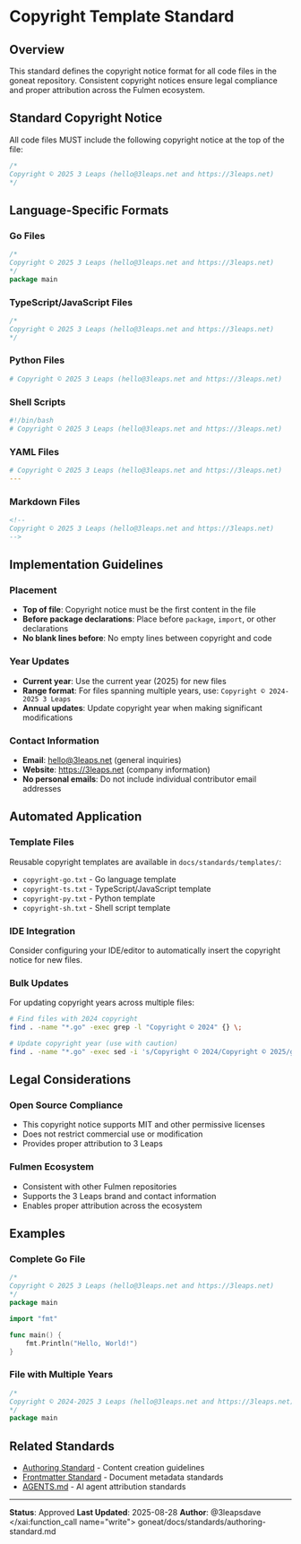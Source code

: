 # Copyright Template Standard

## Overview

This standard defines the copyright notice format for all code files in the goneat repository. Consistent copyright notices ensure legal compliance and proper attribution across the Fulmen ecosystem.

## Standard Copyright Notice

All code files MUST include the following copyright notice at the top of the file:

```go
/*
Copyright © 2025 3 Leaps (hello@3leaps.net and https://3leaps.net)
*/
```

## Language-Specific Formats

### Go Files
```go
/*
Copyright © 2025 3 Leaps (hello@3leaps.net and https://3leaps.net)
*/
package main
```

### TypeScript/JavaScript Files
```typescript
/*
Copyright © 2025 3 Leaps (hello@3leaps.net and https://3leaps.net)
*/
```

### Python Files
```python
# Copyright © 2025 3 Leaps (hello@3leaps.net and https://3leaps.net)
```

### Shell Scripts
```bash
#!/bin/bash
# Copyright © 2025 3 Leaps (hello@3leaps.net and https://3leaps.net)
```

### YAML Files
```yaml
# Copyright © 2025 3 Leaps (hello@3leaps.net and https://3leaps.net)
---
```

### Markdown Files
```markdown
<!--
Copyright © 2025 3 Leaps (hello@3leaps.net and https://3leaps.net)
-->
```

## Implementation Guidelines

### Placement
- **Top of file**: Copyright notice must be the first content in the file
- **Before package declarations**: Place before `package`, `import`, or other declarations
- **No blank lines before**: No empty lines between copyright and code

### Year Updates
- **Current year**: Use the current year (2025) for new files
- **Range format**: For files spanning multiple years, use: `Copyright © 2024-2025 3 Leaps`
- **Annual updates**: Update copyright year when making significant modifications

### Contact Information
- **Email**: hello@3leaps.net (general inquiries)
- **Website**: https://3leaps.net (company information)
- **No personal emails**: Do not include individual contributor email addresses

## Automated Application

### Template Files
Reusable copyright templates are available in `docs/standards/templates/`:

- `copyright-go.txt` - Go language template
- `copyright-ts.txt` - TypeScript/JavaScript template
- `copyright-py.txt` - Python template
- `copyright-sh.txt` - Shell script template

### IDE Integration
Consider configuring your IDE/editor to automatically insert the copyright notice for new files.

### Bulk Updates
For updating copyright years across multiple files:

```bash
# Find files with 2024 copyright
find . -name "*.go" -exec grep -l "Copyright © 2024" {} \;

# Update copyright year (use with caution)
find . -name "*.go" -exec sed -i 's/Copyright © 2024/Copyright © 2025/g' {} \;
```

## Legal Considerations

### Open Source Compliance
- This copyright notice supports MIT and other permissive licenses
- Does not restrict commercial use or modification
- Provides proper attribution to 3 Leaps

### Fulmen Ecosystem
- Consistent with other Fulmen repositories
- Supports the 3 Leaps brand and contact information
- Enables proper attribution across the ecosystem

## Examples

### Complete Go File
```go
/*
Copyright © 2025 3 Leaps (hello@3leaps.net and https://3leaps.net)
*/
package main

import "fmt"

func main() {
    fmt.Println("Hello, World!")
}
```

### File with Multiple Years
```go
/*
Copyright © 2024-2025 3 Leaps (hello@3leaps.net and https://3leaps.net)
*/
package main
```

## Related Standards

- [Authoring Standard](authoring-standard.md) - Content creation guidelines
- [Frontmatter Standard](frontmatter-standard.md) - Document metadata standards
- [AGENTS.md](../../AGENTS.md) - AI agent attribution standards

---

**Status**: Approved
**Last Updated**: 2025-08-28
**Author**: @3leapsdave</content>
</xai:function_call name="write">
<parameter name="filePath">goneat/docs/standards/authoring-standard.md